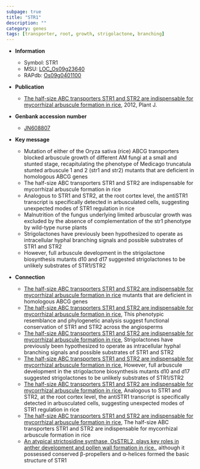 ```yaml
---
subpage: true
title: "STR1"
description: ""
category: genes
tags: [transporter, root, growth, strigolactone, branching]
---
```


* **Information**  
    + Symbol: STR1  
    + MSU: [LOC_Os09g23640](http://rice.plantbiology.msu.edu/cgi-bin/ORF_infopage.cgi?orf=LOC_Os09g23640)  
    + RAPdb: [Os09g0401100](http://rapdb.dna.affrc.go.jp/viewer/gbrowse_details/irgsp1?name=Os09g0401100)  

* **Publication**  
    + [The half-size ABC transporters STR1 and STR2 are indispensable for mycorrhizal arbuscule formation in rice](http://www.ncbi.nlm.nih.gov/pubmed?term=The+half-size+ABC+transporters+STR1+and+STR2+are+indispensable+for+mycorrhizal+arbuscule+formation+in+rice%5BTitle%5D), 2012, Plant J.

* **Genbank accession number**  
    + [JN608807](http://www.ncbi.nlm.nih.gov/nuccore/JN608807)

* **Key message**  
    + Mutation of either of the Oryza sativa (rice) ABCG transporters blocked arbuscule growth of different AM fungi at a small and stunted stage, recapitulating the phenotype of Medicago truncatula stunted arbuscule 1 and 2 (str1 and str2) mutants that are deficient in homologous ABCG genes
    + The half-size ABC transporters STR1 and STR2 are indispensable for mycorrhizal arbuscule formation in rice
    + Analogous to STR1 and STR2, at the root cortex level, the antiSTR1 transcript is specifically detected in arbusculated cells, suggesting unexpected modes of STR1 regulation in rice
    + Malnutrition of the fungus underlying limited arbuscular growth was excluded by the absence of complementation of the str1 phenotype by wild-type nurse plants
    + Strigolactones have previously been hypothesized to operate as intracellular hyphal branching signals and possible substrates of STR1 and STR2
    + However, full arbuscule development in the strigolactone biosynthesis mutants d10 and d17 suggested strigolactones to be unlikely substrates of STR1/STR2

* **Connection**  
    + [The half-size ABC transporters STR1 and STR2 are indispensable for mycorrhizal arbuscule formation in rice](str1+and+str2) mutants that are deficient in homologous ABCG genes
    + [The half-size ABC transporters STR1 and STR2 are indispensable for mycorrhizal arbuscule formation in rice](http://www.ncbi.nlm.nih.gov/pubmed?term=The+half-size+ABC+transporters+STR1+and+STR2+are+indispensable+for+mycorrhizal+arbuscule+formation+in+rice%5BTitle%5D), This phenotypic resemblance and phylogenetic analysis suggest functional conservation of STR1 and STR2 across the angiosperms
    + [The half-size ABC transporters STR1 and STR2 are indispensable for mycorrhizal arbuscule formation in rice](http://www.ncbi.nlm.nih.gov/pubmed?term=The+half-size+ABC+transporters+STR1+and+STR2+are+indispensable+for+mycorrhizal+arbuscule+formation+in+rice%5BTitle%5D), Strigolactones have previously been hypothesized to operate as intracellular hyphal branching signals and possible substrates of STR1 and STR2
    + [The half-size ABC transporters STR1 and STR2 are indispensable for mycorrhizal arbuscule formation in rice](http://www.ncbi.nlm.nih.gov/pubmed?term=The+half-size+ABC+transporters+STR1+and+STR2+are+indispensable+for+mycorrhizal+arbuscule+formation+in+rice%5BTitle%5D), However, full arbuscule development in the strigolactone biosynthesis mutants d10 and d17 suggested strigolactones to be unlikely substrates of STR1/STR2
    + [The half-size ABC transporters STR1 and STR2 are indispensable for mycorrhizal arbuscule formation in rice](http://www.ncbi.nlm.nih.gov/pubmed?term=The+half-size+ABC+transporters+STR1+and+STR2+are+indispensable+for+mycorrhizal+arbuscule+formation+in+rice%5BTitle%5D), Analogous to STR1 and STR2, at the root cortex level, the antiSTR1 transcript is specifically detected in arbusculated cells, suggesting unexpected modes of STR1 regulation in rice
    + [The half-size ABC transporters STR1 and STR2 are indispensable for mycorrhizal arbuscule formation in rice](http://www.ncbi.nlm.nih.gov/pubmed?term=The+half-size+ABC+transporters+STR1+and+STR2+are+indispensable+for+mycorrhizal+arbuscule+formation+in+rice%5BTitle%5D), The half-size ABC transporters STR1 and STR2 are indispensable for mycorrhizal arbuscule formation in rice
    + [An atypical strictosidine synthase, OsSTRL2, plays key roles in anther development and pollen wall formation in rice.](STR1), although it possessed conserved β-propellers and α-helices formed the basic structure of STR1



